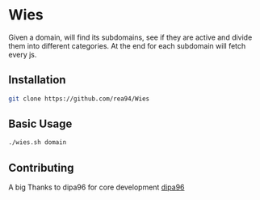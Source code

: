 # Wies

Given a domain, will find its subdomains, see if they are active and divide them into different categories. At the end for each subdomain will fetch 
every js.
## Installation


```bash
git clone https://github.com/rea94/Wies
```

## Basic Usage

```bash
./wies.sh domain
```

## Contributing
A big Thanks to dipa96 for core development
[dipa96](https://github.com/dipa96)
